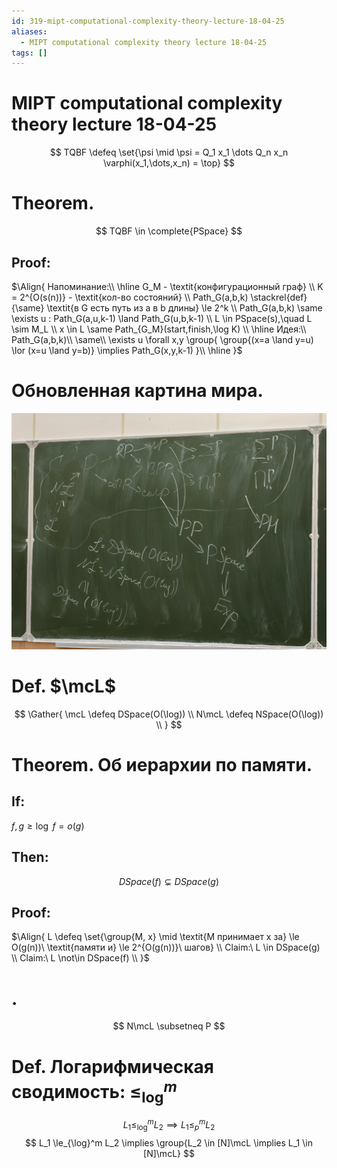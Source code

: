 ```yaml
---
id: 319-mipt-computational-complexity-theory-lecture-18-04-25
aliases:
  - MIPT computational complexity theory lecture 18-04-25
tags: []
---
```


# MIPT computational complexity theory lecture 18-04-25

$$
TQBF \defeq \set{\psi \mid
\psi = Q_1 x_1 \dots Q_n x_n \varphi(x_1,\dots,x_n) = \top}
$$

# Theorem.

$$
TQBF \in \complete{PSpace}
$$

## Proof:

$\Align{
Напоминание:\\
\hline
G_M - \textit{конфигурационный граф} \\
K = 2^{O(s(n))} - \textit{кол-во состояний} \\
Path_G(a,b,k) \stackrel{def}{\same} \textit{в G есть путь из a в b длины} \le 2^k \\
Path_G(a,b,k) \same \exists u : Path_G(a,u,k-1) \land Path_G(u,b,k-1) \\
L \in PSpace(s),\quad L \sim M_L \\
x \in L \same Path_{G_M}(start,finish,\log K) \\
\hline
Идея:\\
Path_G(a,b,k)\\
\same\\
\exists u \forall x,y \group{
\group{(x=a \land y=u) \lor (x=u \land y=b)} \implies
Path_G(x,y,k-1)
}\\
\hline
}$

# Обновленная картина мира.

![18-04-25_11-37-59_701_IMG_20250418_113718.jpg](assets/imgs/18-04-25_11-37-59_701_IMG_20250418_113718.jpg)

# Def. $\mcL$

$$
\Gather{
\mcL \defeq DSpace(O(\log)) \\
N\mcL \defeq NSpace(O(\log)) \\
}
$$

# Theorem. Об иерархии по памяти.

## If:

$f,g \ge \log$
$f = o(g)$

## Then:

$$
DSpace(f) \subsetneq DSpace(g)
$$

## Proof:

$\Align{
L \defeq \set{\group{M, x} \mid 
\textit{M принимает x за} \le O(g(n))\ \textit{памяти и} \le 2^{O(g(n))}\ шагов} \\
Claim:\ L \in DSpace(g) \\
Claim:\ L \not\in DSpace(f) \\
}$

# .

$$
N\mcL \subsetneq P
$$

# Def. Логарифмическая сводимость: $\le_{\log}^m$

$$
L_1 \le_{\log}^m L_2 \implies L_1 \le_p^m L_2
$$
$$
L_1 \le_{\log}^m L_2 \implies \group{L_2 \in [N]\mcL \implies L_1 \in [N]\mcL}
$$
